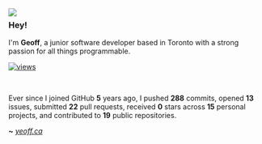<img align="left" src="https://orhun.dev/img/crow.png">

### Hey!

I'm **Geoff**, a junior software developer based in Toronto with a strong passion for all things programmable.

[![views](https://komarev.com/ghpvc/?username=yeoffrey&style=flat&color=313131&label=views&abbreviated=true)](https://github.com/yeoffrey)

<br>

Ever since I joined GitHub **5** years ago, I pushed **288** commits, opened **13** issues, submitted **22** pull requests, received **0** stars across **15** personal projects, and contributed to **19** public repositories.

**~** [_yeoff.ca_](https://yeoff.ca/)
